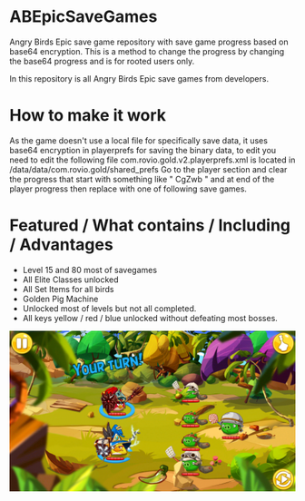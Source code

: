 # ABEpicSaveGames
Angry Birds Epic save game repository with save game progress based on base64 encryption. This is a method to change the progress by changing the base64 progress and is for rooted users only.

In this repository is all Angry Birds Epic save games from developers.

# How to make it work
As the game doesn't use a local file for specifically save data, it uses base64 encryption in playerprefs for saving the binary data, to edit you need to edit the following file com.rovio.gold.v2.playerprefs.xml is located in /data/data/com.rovio.gold/shared_prefs 
Go to the player section and clear the progress that start with something like " CgZwb " and at end of the player progress then replace with one of following save games.

# Featured / What contains / Including / Advantages 

* Level 15 and 80 most of savegames
* All Elite Classes unlocked
* All Set Items for all birds
* Golden Pig Machine
* Unlocked most of levels but not all completed.
* All keys yellow / red / blue unlocked without defeating most bosses.

![Birds Unlocked Elite Classes test](/abepicscreenshotsprogress/Screenshot_2021-02-21-23-59-53.png)
